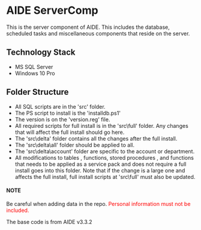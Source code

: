 # AIDE ServerComp

This is the server component of AIDE. This includes the database, scheduled tasks and miscellaneous components that reside on the server.

## Technology Stack
- MS SQL Server
- Windows 10 Pro

## Folder Structure

- All SQL scripts are in the 'src' folder. 
- The PS script to install is the 'installdb.ps1'
- The version is on the 'version.reg' file.
- All required scripts for full install is in the 'src\full' folder.  Any changes that will affect the full install should go here.
- The 'src\delta' folder contains all the changes after the full install.
- The 'src\delta\all' folder should be applied to all.
- The 'src\delta\account' folder are specific to the account or department.
- All modifications to tables , functions, stored procedures , and functions that needs to be applied as a service pack and does not require a full install goes into this folder.  Note that if the change is a large one and affects the full install, full install scripts at 'src\full' must also be updated.

#### NOTE
Be careful when adding data in the repo. <span style='color:red'>Personal information must not be included.</span>

The base code is from AIDE v3.3.2
